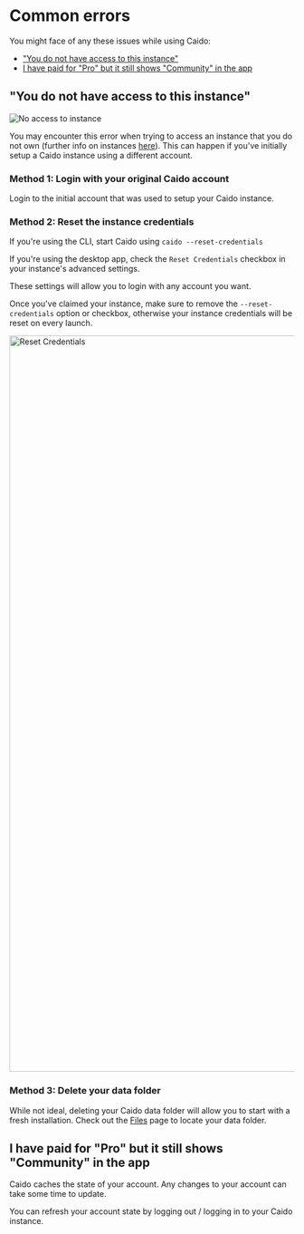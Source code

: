 # Common errors

You might face of any these issues while using Caido:

- ["You do not have access to this instance"](#you-do-not-have-access-to-this-instance)
- [I have paid for "Pro" but it still shows "Community" in the app](#i-have-paid-for-pro-but-it-still-shows-community-in-the-app)

## "You do not have access to this instance"

<img alt="No access to instance" src="/_images/no_access_instance.png"/>

You may encounter this error when trying to access an instance that you do not own (further info on instances [here](/internals/instances.md)). This can happen if you've initially setup a Caido instance using a different account.

### Method 1: Login with your original Caido account
Login to the initial account that was used to setup your Caido instance.

### Method 2: Reset the instance credentials
If you're using the CLI, start Caido using `caido --reset-credentials`

If you're using the desktop app, check the `Reset Credentials` checkbox in your instance's advanced settings.

These settings will allow you to login with any account you want.

Once you've claimed your instance, make sure to remove the `--reset-credentials` option or checkbox, otherwise your instance credentials will be reset on every launch.

<img src="/_images/reset_credentials.png" alt="Reset Credentials" width="1300" center/>


### Method 3: Delete your data folder
While not ideal, deleting your Caido data folder will allow you to start with a fresh installation. Check out the [Files](/internals/files.md) page to locate your data folder.

## I have paid for "Pro" but it still shows "Community" in the app

Caido caches the state of your account. Any changes to your account can take some time to update.

You can refresh your account state by logging out / logging in to your Caido instance.
